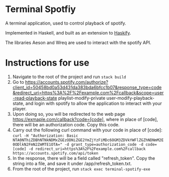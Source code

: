 # Terminal Spotfiy

A terminal application, used to control playback of spotify.

Implemented in Haskell, and built as an extension to [Haskify](https://github.com/sw3dish/haskify).

The libraries Aeson and Wreq are used to interact with the spotify API.

# Instructions for use  

1. Navigate to the root of the project and run `stack build`  
2. Go to https://accounts.spotify.com/authorize?client_id=50458bd0a53d431da383bda6bfcc1b07&response_type=code&redirect_uri=https%3A%2F%2Fexample.com%2Fcallback&scope=user-read-playback-state playlist-modify-private user-modify-playback-state, and login with spotify to allow the application to interact with your player.
3. Upon doing so, you will be redirected to the web page https://exmaple.com/callback?code=[code], where in place of [code], there will be an authorization code. Copy this code.  
4. Carry out the following curl command with your code in place of [code]: `curl -H "Authorization: Basic NTA0NThiZDBhNTNkNDMxZGEzODNiZGE2YmZjYzFiMDc6OGM3ZDVkYWFlZGZhNDNmM2E0ODlkN2FmN2ZmMTE1OTA=" -d grant_type=authorization_code -d code=[code] -d redirect_uri=https%3A%2F%2Fexample.com%2Fcallback https://accounts.spotify.com/api/token`   
5. In the response, there will be a field called "refresh_token". Copy the string into a file, and save it under /app/refresh_token.txt.  
6. From the root of the project, run `stack exec terminal-spotify-exe`  



